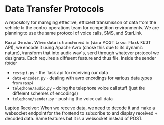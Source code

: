 # Data Transfer Protocols
A repository for managing effective, efficient transmission of data from the vehicle to the control operations team for competition environments. We are planning to use the same protocol of voice calls, SMS, and StarLink.

Raspi Sender: When data is transferred in (via a POST to our Flask REST API), we encode it using Apache Avro (chose this due to its dynamic nature), transform that into audio wav's, send through whatever protocol we designate. Each requires a different feature and thus file. Inside the sender folder

- `restapi.py` - the flask api for receiving our data
- `data-encoder.py` - dealing with avro encodings for various data types from raspi
- `telephone/audio.py` - doing the telephone voice call stuff (just the different schemes of encodings)
- `telephone/sender.py` - pushing the voice call data


Laptop Receiver: When we receive data, we need to decode it and make a websocket endpoint for the frontend to subscribe to and display received + decoded data. Same features but it is a websocket instead of POST.
